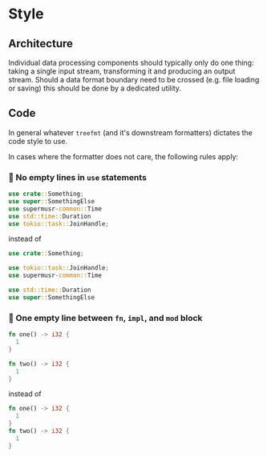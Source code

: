 # Style

## Architecture

Individual data processing components should typically only do one thing: taking a single input stream, transforming it and producing an output stream.
Should a data format boundary need to be crossed (e.g. file loading or saving) this should be done by a dedicated utility.

## Code

In general whatever `treefmt` (and it's downstream formatters) dictates the code style to use.

In cases where the formatter does not care, the following rules apply:

### :crab: No empty lines in `use` statements

```rust
use crate::Something;
use super::SomethingElse
use supermusr-common::Time
use std::time::Duration
use tokio::task::JoinHandle;
```

instead of

```rust
use crate::Something;

use tokio::task::JoinHandle;
use supermusr-common::Time

use std::time::Duration
use super::SomethingElse
```

### :crab: One empty line between `fn`, `impl`, and `mod` block

```rust
fn one() -> i32 {
  1
}

fn two() -> i32 {
  1
}
```

instead of

```rust
fn one() -> i32 {
  1
}
fn two() -> i32 {
  1
}
```
